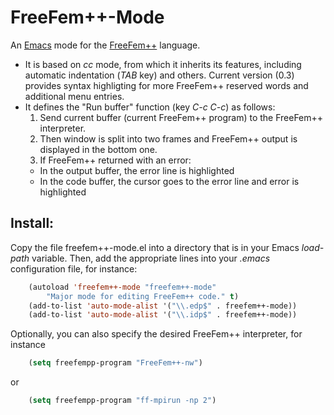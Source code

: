 # FreeFem++-Mode

An [Emacs](http://www.gnu.org/software/emacs) mode for the
[FreeFem++](http://www.freefem.org/ff++/) language.

- It is based on *cc* mode, from which it inherits its features,
  including automatic indentation (*TAB* key) and others. Current
  version (0.3) provides syntax highligting for more FreeFem++
  reserved words and additional menu entries.
- It defines the "Run buffer" function (key *C-c C-c*) as follows:
  1. Send current buffer (current FreeFem++ program) to the FreeFem++ interpreter.
  2. Then window is split into two frames and FreeFem++ output is displayed in the bottom one.
  3. If FreeFem++ returned with an error:
    - In the output buffer, the error line is highlighted
    - In the code buffer, the cursor goes to the error line and error
       is highlighted

Install:
--------

Copy the file freefem++-mode.el into a directory that is in your Emacs
*load-path* variable. Then, add the appropriate lines into your *.emacs*
configuration file, for instance:

```lisp
	(autoload 'freefem++-mode "freefem++-mode"
		"Major mode for editing FreeFem++ code." t)
	(add-to-list 'auto-mode-alist '("\\.edp$" . freefem++-mode))
	(add-to-list 'auto-mode-alist '("\\.idp$" . freefem++-mode))
```

Optionally, you can also specify the desired FreeFem++ interpreter,
for instance

```lisp
	(setq freefempp-program "FreeFem++-nw")
```
or
```lisp
	(setq freefempp-program "ff-mpirun -np 2")
```

<!--
Local Variables: 
mode: Markdown
ispell-local-dictionary: "english"
End:
-->
